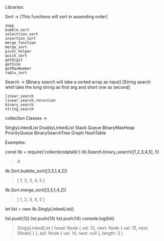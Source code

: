 Libraries:

  Sort -> 
    [This functions will sort in assending order]

    swap
    bubble_sort
    selectrion_sort
    insertion_sort
    merge_function
    merge_sort
    pivot_helper
    quick_sort
    getDigit
    getSize
    getMaxNumber
    radix_sort

  Search ->
    [Binary search will take a sorted array as input]
    [String search whill take the long string as first arg and short one as second]

    linear_search
    linear_search_recursion
    binary_search
    string_search

  collection Classes -> 

  SinglyLinkedList
  DoublyLinkedList
  Stack
  Queue
  BinaryMaxHeap
  PriorityQueue
  BinarySearchTree
  Graph
  HashTable


  Examples: 

  const lib = require('collectiondatalib')
  lib.Search.binary_search([1,2,3,4,5], 5)
  > 4

  lib.Sort.bubble_sort([3,5,1,4,2])
  > [ 1, 2, 3, 4, 5 ]

  lib.Sort.merge_sort([3,5,1,4,2])
  > [ 1, 2, 3, 4, 5 ]

  let list = new lib.SinglyLinkedList()

  list.push(12)
  list.push(13)
  list.push(14)
  console.log(list)

  > SinglyLinkedList {
      head: Node { val: 12, next: Node { val: 13, next: [Node] } },
      tail: Node { val: 14, next: null },
      length: 3
    }
